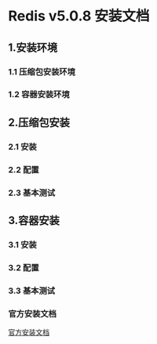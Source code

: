 # Redis v5.0.8 安装文档
## 1.安装环境
### 1.1 压缩包安装环境

### 1.2 容器安装环境


## 2.压缩包安装
### 2.1 安装

### 2.2 配置

### 2.3 基本测试

## 3.容器安装
### 3.1 安装

### 3.2 配置

### 3.3 基本测试 


### 官方安装文档
[官方安装文档]()
